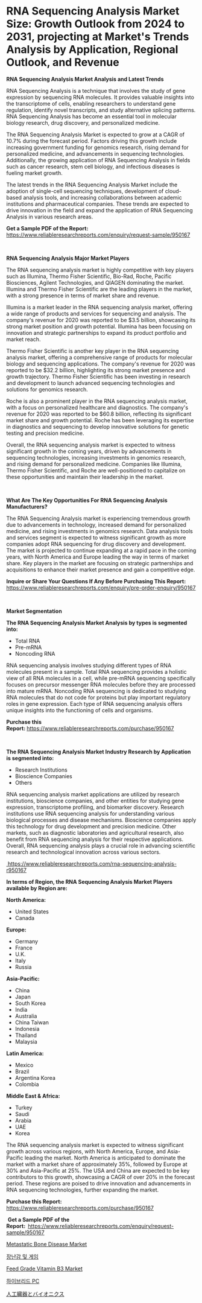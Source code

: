 <p><h1>RNA Sequencing Analysis Market Size: Growth Outlook from 2024 to 2031, projecting at Market's Trends Analysis by Application, Regional Outlook, and Revenue</h1></p><p><strong>RNA Sequencing Analysis Market Analysis and Latest Trends</strong></p>
<p><p>RNA Sequencing Analysis is a technique that involves the study of gene expression by sequencing RNA molecules. It provides valuable insights into the transcriptome of cells, enabling researchers to understand gene regulation, identify novel transcripts, and study alternative splicing patterns. RNA Sequencing Analysis has become an essential tool in molecular biology research, drug discovery, and personalized medicine.</p><p>The RNA Sequencing Analysis Market is expected to grow at a CAGR of 10.7% during the forecast period. Factors driving this growth include increasing government funding for genomics research, rising demand for personalized medicine, and advancements in sequencing technologies. Additionally, the growing application of RNA Sequencing Analysis in fields such as cancer research, stem cell biology, and infectious diseases is fueling market growth.</p><p>The latest trends in the RNA Sequencing Analysis Market include the adoption of single-cell sequencing techniques, development of cloud-based analysis tools, and increasing collaborations between academic institutions and pharmaceutical companies. These trends are expected to drive innovation in the field and expand the application of RNA Sequencing Analysis in various research areas.</p></p>
<p><strong>Get a Sample PDF of the Report:&nbsp;</strong> <a href="https://www.reliableresearchreports.com/enquiry/request-sample/950167">https://www.reliableresearchreports.com/enquiry/request-sample/950167</a></p>
<p>&nbsp;</p>
<p><strong>RNA Sequencing Analysis Major Market Players</strong></p>
<p><p>The RNA sequencing analysis market is highly competitive with key players such as Illumina, Thermo Fisher Scientific, Bio-Rad, Roche, Pacific Biosciences, Agilent Technologies, and QIAGEN dominating the market. Illumina and Thermo Fisher Scientific are the leading players in the market, with a strong presence in terms of market share and revenue.</p><p>Illumina is a market leader in the RNA sequencing analysis market, offering a wide range of products and services for sequencing and analysis. The company's revenue for 2020 was reported to be $3.5 billion, showcasing its strong market position and growth potential. Illumina has been focusing on innovation and strategic partnerships to expand its product portfolio and market reach.</p><p>Thermo Fisher Scientific is another key player in the RNA sequencing analysis market, offering a comprehensive range of products for molecular biology and sequencing applications. The company's revenue for 2020 was reported to be $32.2 billion, highlighting its strong market presence and growth trajectory. Thermo Fisher Scientific has been investing in research and development to launch advanced sequencing technologies and solutions for genomics research.</p><p>Roche is also a prominent player in the RNA sequencing analysis market, with a focus on personalized healthcare and diagnostics. The company's revenue for 2020 was reported to be $60.8 billion, reflecting its significant market share and growth potential. Roche has been leveraging its expertise in diagnostics and sequencing to develop innovative solutions for genetic testing and precision medicine.</p><p>Overall, the RNA sequencing analysis market is expected to witness significant growth in the coming years, driven by advancements in sequencing technologies, increasing investments in genomics research, and rising demand for personalized medicine. Companies like Illumina, Thermo Fisher Scientific, and Roche are well-positioned to capitalize on these opportunities and maintain their leadership in the market.</p></p>
<p>&nbsp;</p>
<p><strong>What Are The Key Opportunities For RNA Sequencing Analysis Manufacturers?</strong></p>
<p><p>The RNA Sequencing Analysis market is experiencing tremendous growth due to advancements in technology, increased demand for personalized medicine, and rising investments in genomics research. Data analysis tools and services segment is expected to witness significant growth as more companies adopt RNA sequencing for drug discovery and development. The market is projected to continue expanding at a rapid pace in the coming years, with North America and Europe leading the way in terms of market share. Key players in the market are focusing on strategic partnerships and acquisitions to enhance their market presence and gain a competitive edge.</p></p>
<p><strong>Inquire or Share Your Questions If Any Before Purchasing This Report:</strong> <a href="https://www.reliableresearchreports.com/enquiry/pre-order-enquiry/950167">https://www.reliableresearchreports.com/enquiry/pre-order-enquiry/950167</a></p>
<p>&nbsp;</p>
<p><strong>Market Segmentation</strong></p>
<p><strong>The RNA Sequencing Analysis Market Analysis by types is segmented into:</strong></p>
<p><ul><li>Total RNA</li><li>Pre-mRNA</li><li>Noncoding RNA</li></ul></p>
<p><p>RNA sequencing analysis involves studying different types of RNA molecules present in a sample. Total RNA sequencing provides a holistic view of all RNA molecules in a cell, while pre-mRNA sequencing specifically focuses on precursor messenger RNA molecules before they are processed into mature mRNA. Noncoding RNA sequencing is dedicated to studying RNA molecules that do not code for proteins but play important regulatory roles in gene expression. Each type of RNA sequencing analysis offers unique insights into the functioning of cells and organisms.</p></p>
<p><strong>Purchase this Report:&nbsp;</strong><a href="https://www.reliableresearchreports.com/purchase/950167">https://www.reliableresearchreports.com/purchase/950167</a></p>
<p>&nbsp;</p>
<p><strong>The RNA Sequencing Analysis Market Industry Research by Application is segmented into:</strong></p>
<p><ul><li>Research Institutions</li><li>Bioscience Companies</li><li>Others</li></ul></p>
<p><p>RNA sequencing analysis market applications are utilized by research institutions, bioscience companies, and other entities for studying gene expression, transcriptome profiling, and biomarker discovery. Research institutions use RNA sequencing analysis for understanding various biological processes and disease mechanisms. Bioscience companies apply this technology for drug development and precision medicine. Other markets, such as diagnostic laboratories and agricultural research, also benefit from RNA sequencing analysis for their respective applications. Overall, RNA sequencing analysis plays a crucial role in advancing scientific research and technological innovation across various sectors.</p></p>
<p><a href="https://www.reliableresearchreports.com/rna-sequencing-analysis-r950167">&nbsp;https://www.reliableresearchreports.com/rna-sequencing-analysis-r950167</a></p>
<p><strong>In terms of Region, the RNA Sequencing Analysis Market Players available by Region are:</strong></p>
<p>
    <p> <strong> North America: </strong>
        <ul>
            <li>United States</li>
            <li>Canada</li>
        </ul>
        </p> 
    <p> <strong> Europe: </strong>
        <ul>
            <li>Germany</li>
            <li>France</li>
            <li>U.K.</li>
            <li>Italy</li>
            <li>Russia</li>
        </ul>
        </p> 
    <p> <strong> Asia-Pacific: </strong>
        <ul>
            <li>China</li>
            <li>Japan</li>
            <li>South Korea</li>
            <li>India</li>
            <li>Australia</li>
            <li>China Taiwan</li>
            <li>Indonesia</li>
            <li>Thailand</li>
            <li>Malaysia</li>
        </ul>
        </p> 
    <p> <strong> Latin America: </strong>
        <ul>
            <li>Mexico</li>
            <li>Brazil</li>
            <li>Argentina Korea</li>
            <li>Colombia</li>
        </ul>
        </p> 
    <p> <strong> Middle East & Africa: </strong>
        <ul>
            <li>Turkey</li>
            <li>Saudi</li>
            <li>Arabia</li>
            <li>UAE</li>
            <li>Korea</li>
        </ul>
    </p>
    </p>
<p><p>The RNA sequencing analysis market is expected to witness significant growth across various regions, with North America, Europe, and Asia-Pacific leading the market. North America is anticipated to dominate the market with a market share of approximately 35%, followed by Europe at 30% and Asia-Pacific at 25%. The USA and China are expected to be key contributors to this growth, showcasing a CAGR of over 20% in the forecast period. These regions are poised to drive innovation and advancements in RNA sequencing technologies, further expanding the market.</p></p>
<p><strong>Purchase this Report: </strong><a href="https://www.reliableresearchreports.com/purchase/950167">https://www.reliableresearchreports.com/purchase/950167</a></p>
<p>&nbsp;<strong>Get a Sample PDF of the Report:&nbsp;&nbsp;</strong><a href="https://www.reliableresearchreports.com/enquiry/request-sample/950167">https://www.reliableresearchreports.com/enquiry/request-sample/950167</a></p>
<p><strong></strong></p>
<p><p><a href="https://github.com/nicholepatriciadoylenwnrjr0/Market-Research-Report-List-2/blob/main/metastatic-bone-disease-market.md">Metastatic Bone Disease Market</a></p><p><a href="https://medium.com/@sybleferry/%EC%9E%A5%EB%82%9C%EA%B0%90-%EB%B0%8F-%EA%B2%8C%EC%9E%84-%EC%8B%9C%EC%9E%A5-%EC%9C%A0%ED%98%95-%EC%9D%91%EC%9A%A9-%EB%B0%8F-%EC%A7%80%EB%A6%AC%EC%97%90-%EB%8C%80%ED%95%9C-%ED%8F%AC%EA%B4%84%EC%A0%81-%ED%8F%89%EA%B0%80-ff7c1c658919">장난감 및 게임</a></p><p><a href="https://issuu.com/reportprime-2/docs/feed-grade-vitamin-b3-market-size-2030.pptx">Feed Grade Vitamin B3 Market</a></p><p><a href="https://medium.com/@estelwisozk1/%ED%95%98%EC%9D%B4%EB%B8%8C%EB%A6%AC%EB%93%9C-pc-%EC%8B%9C%EC%9E%A5-%EA%B7%9C%EB%AA%A8-%EB%B0%8F-%EC%8B%9C%EC%9E%A5-%EB%8F%99%ED%96%A5-%EC%99%84%EA%B2%B0%EB%90%9C-%EC%82%B0%EC%97%85-%EA%B0%9C%EC%9A%94-2024%EB%85%84%EB%B6%80%ED%84%B0-2031%EB%85%84%EA%B9%8C%EC%A7%80-d90b31e8c7e5">하이브리드 PC</a></p><p><a href="https://github.com/nemesis2824/Market-Research-Report-List-1/blob/main/284760652810.md">人工臓器とバイオニクス</a></p></p>